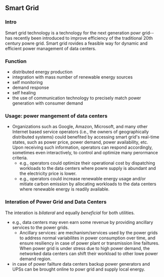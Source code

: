 ## Smart Grid

### Intro
Smart grid technology is a technology for the next generation powr grid--has recently been introduced to improve efficiency of the traditional 20th century powre grid. Smart grid rovides a feasible way for dynamic and efficient power management of data centers.


### Function
- distributed energy production
- integration with mass number of renewable energy sources
- self monitoring
- demand response
- self healing
- the use of communication technology to precisely match power generation with consumer demand

### Usage: power mangement of data centers
- Organizations such as Google, Amazon, Microsoft, and many other Internet based service operators (i.e., the owners of geographically distributed systems) could benefited by accessing smart grid's real-time states, such as power price, power demand, power availability, etc. Upon receiving such information, operators can respond accordingly, sometimes even interactively, to control and optimize many perormance criteria. 
  - e.g., operators could optimize their operational cost by dispatching workloads to the data centers where powre supply is abundant and the electricity price is lower.
  - e.g., operators could increase renewable energy usage and/or mitiate carbon emission by allocating workloads to the data centers where renewable energy is readily available. 
  
### Interation of Power Grid and Data Centers
The interation is *bilateral* and equally *beneficial* for both utilities.
- e.g., data centers may even earn some revenue by providing ancillary services to the power grids. 
  - Ancillary services: are mechanism/services used by the power grids to address normal variabilites in power consumption over time, and ensure resiliency in case of power plant or transmission line failtures. When power grid is under stress due to high power demand, the networked data centers can shift their workload to other lowe power demand region.
- in case of power failture data centers backup power generators and UPSs can be brought online to powr grid and supply local energy.
    
  
  
